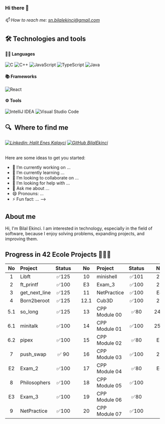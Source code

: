 ### Hi there 👋
###### 📫 How to reach me: sn.bilalekinci@gmail.com

## 🛠  Technologies and tools
#### 🧑‍💻 Languages 
![C](https://img.shields.io/badge/C-black?style=flat-square&logo=c)
![C++](https://img.shields.io/badge/C++-black?style=flat-square&logo=c%2B%2B)
![JavaScript](https://img.shields.io/badge/-JavaScript-black?style=flat-square&logo=javascript)
![TypeScript](https://img.shields.io/badge/-TypeScript-black?style=flat-square&logo=TypeScript)
![Java](https://img.shields.io/badge/-Java-black?style=flat-square&logo=java)
#### 

#### 📚 Frameworks
![React](https://img.shields.io/badge/-React.js-black?style=flat-square&logo=react)

#### ⚙️ Tools
![IntelliJ IDEA](https://img.shields.io/badge/IntelliJ_IDEA-black?style=for-the-badge&logo=intellij-idea)
![Visual Studio Code](https://img.shields.io/badge/VSCode-black?&style=for-the-badge&logo=visual-studio-code)
## 🔍  Where to find me
###### [![Linkedin: Halit Enes Kalayci](https://img.shields.io/badge/-LinkedIn-blue?style=flat-square&logo=Linkedin&logoColor=white&link=https:////www.linkedin.com/in/bilalekinci/)](https://www.linkedin.com/in/bilalekinci/) [![GitHub BilalEkinci](https://img.shields.io/github/followers/bilaleknc?label=follow&style=social)](https://github.com/bilaleknc) 

Here are some ideas to get you started:

- 🔭 I’m currently working on ...
- 🌱 I’m currently learning ...
- 👯 I’m looking to collaborate on ...
- 🤔 I’m looking for help with ...
- 💬 Ask me about ...
- 😄 Pronouns: ...
- ⚡ Fun fact: ...
-->

## About me
Hi, I'm Bilal Ekinci. I am interested in technology, especially in the field of software, because I enjoy solving problems, expanding projects, and improving them.

## Progress in 42 Ecole Projects 🌟🌟🌟

| No  | Project                                          | Status |   | No  | Project                                      | Status |   | No  | Project                                     | Status |
| :-: | :----------------------------------------------- | :----: | - | :-: | :------------------------------------------- | :----: | - | :-: | :------------------------------------------ | :----: |
| 1   | Libft       | ✅125  |   | 10   | minishell  | ✅101  |   | 21  | CPP Module 08 | 📝    |
| 2   | ft_printf| ✅100  |   | E3  | Exam_3 | ✅100  |   | 22  | CPP Module 09 | 📝    |
| 3   | get_next_line| ✅125  |   | 11  | NetPractice| ✅100  |   | E4  | Exam_4 | ✅100  |
| 4   | Born2beroot      | ✅125  |   | 12.1| Cub3D        | ✅100  |   | 23  | Inception    | ✅100     |
| 5.1 | so_long    | ✅125  |   | 13  | CPP Module 00 | ✅80   |   | 24.1| webserv  | 🔒    |
| 6.1 | minitalk  | ✅100  |   | 14  | CPP Module 01 | ✅100  |   | 25.2| ft_irc   | ✅100  |
| 6.2 | pipex        | ✅100  |   | 15  | CPP Module 02 | ✅80   |   | E5  | Exam_5     | ✅100  |
| 7   | push_swap |✅ 90   |   | 16  | CPP Module 03 | ✅100  |   | 26  | ft_transcendence        | 📝    |
| E2  | Exam_2| ✅100  |   | 17  | CPP Module 04 | ✅80   |   | E6  | Exam_6   | 📝    |
| 8   | Philosophers| ✅100  |   | 18  | CPP Module 05 | ✅100  |   
| E3  | Exam_3| ✅100  |   | 19  | CPP Module 06 | ✅80   |   |     |     |        |
| 9   | NetPractice| ✅100  |   | 20  | CPP Module 07 | ✅100  |   |     |       |        |
